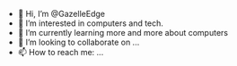 - 👋 Hi, I’m @GazelleEdge
- 👀 I’m interested in computers and tech.
- 🌱 I’m currently learning more and more about computers
- 💞️ I’m looking to collaborate on ...
- 📫 How to reach me: ...

<!---
GazelleEdge/GazelleEdge is a ✨ special ✨ repository because its `README.md` (this file) appears on your GitHub profile.
You can click the Preview link to take a look at your changes.
--->
